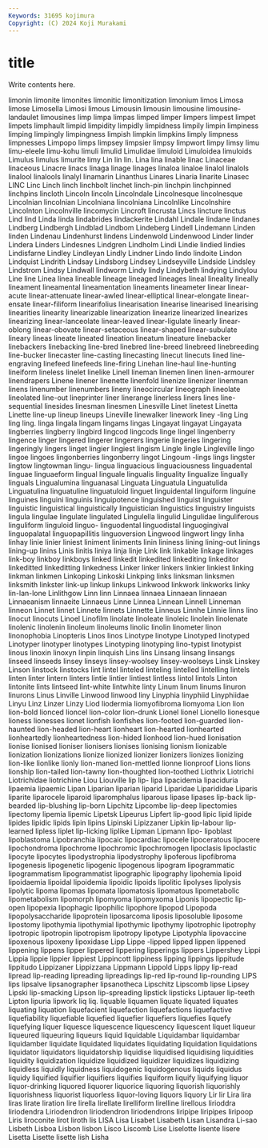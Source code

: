 ```yaml
---
Keywords: 31695 kojimura
Copyright: (C) 2024 Koji Murakami
---
```


# title

Write contents here.



 limonin limonite limonites limonitic
limonitization limonium limos Limosa limose Limosella Limosi limous Limousin limousin
limousine limousine-landaulet limousines limp limpa limpas limped limper limpers limpest
limpet limpets limphault limpid limpidity limpidly limpidness limpily limpin limpiness
limping limpingly limpingness limpish limpkin limpkins limply limpness limpnesses Limpopo
limps limpsey limpsier limpsy limpwort limpy limsy limu limu-eleele limu-kohu
limuli limulid Limulidae limuloid Limuloidea limuloids Limulus limulus limurite limy
Lin lin lin. Lina lina linable linac Linaceae linaceous Linacre
linacs linaga linage linages linaloa linaloe linalol linalols linalool linalools
linalyl linamarin Linanthus Linares Linaria linarite Linasec LINC Linc Linch
linch linchbolt linchet linch-pin linchpin linchpinned linchpins lincloth Lincoln lincoln
Lincolndale Lincolnesque lincolnesque Lincolnian lincolnian Lincolniana lincolniana Lincolnlike Lincolnshire Lincolnton
Lincolnville lincomycin Lincroft lincrusta Lincs lincture linctus Lind lind Linda
linda lindabrides lindackerite Lindahl Lindale lindane lindanes Lindberg Lindbergh Lindblad
Lindbom Lindeberg Lindell Lindemann Linden linden Lindenau Lindenhurst lindens Lindenwold
Lindenwood Linder linder Lindera Linders Lindesnes Lindgren Lindholm Lindi Lindie
lindied lindies Lindisfarne Lindley Lindleyan Lindly Lindner Lindo lindo lindoite
Lindon Lindquist Lindrith Lindsay Lindsborg Lindsey Lindseyville Lindside Lindsley Lindstrom
Lindsy Lindwall lindworm Lindy lindy Lindybeth lindying Lindylou Line line
Linea linea lineable lineage lineaged lineages lineal lineality lineally lineament
lineamental lineamentation lineaments lineameter linear linear-acute linear-attenuate linear-awled linear-elliptical linear-elongate
linear-ensate linear-filiform linearifolius linearisation linearise linearised linearising linearities linearity linearizable
linearization linearize linearized linearizes linearizing linear-lanceolate linear-leaved linear-ligulate linearly linear-oblong
linear-obovate linear-setaceous linear-shaped linear-subulate lineary lineas lineate lineated lineation lineatum
lineature linebacker linebackers linebacking line-bred linebred line-breed linebreed linebreeding line-bucker
linecaster line-casting linecasting linecut linecuts lined line-engraving linefeed linefeeds line-firing
Linehan line-haul line-hunting lineiform lineless linelet linelike Linell lineman linemen
linen linen-armourer linendrapers Linene linener linenette linenfold linenize linenizer linenman
linens linenumber linenumbers lineny lineocircular lineograph lineolate lineolated line-out lineprinter
liner linerange linerless liners lines line-sequential linesides linesman linesmen Linesville
Linet linetest Linetta Linette line-up lineup lineups Lineville linewalker linework
liney -ling Ling ling ling. linga lingala lingam lingams lingas
Lingayat lingayat Lingayata lingberries lingberry lingbird lingcod lingcods linge lingel
lingenberry lingence linger lingered lingerer lingerers lingerie lingeries lingering lingeringly
lingers linget lingier lingiest lingism Lingle lingle Lingleville lingo lingoe
lingoes lingonberries lingonberry lingot Lingoum -lings lings lingster lingtow lingtowman
lingu- lingua linguacious linguaciousness linguadental linguae linguaeform lingual linguale lingualis
linguality lingualize lingually linguals Lingualumina linguanasal Linguata Linguatula Linguatulida Linguatulina
linguatuline linguatuloid linguet linguidental linguiform linguine linguines linguini linguinis linguipotence
linguished linguist linguister linguistic linguistical linguistically linguistician linguistics linguistry linguists
lingula lingulae lingulate lingulated Lingulella lingulid Lingulidae linguliferous linguliform linguloid
linguo- linguodental linguodistal linguogingival linguopalatal linguopapillitis linguoversion Lingwood lingwort lingy
linha linhay linie linier liniest liniment liniments linin lininess lining
lining-out linings lining-up linins Linis linitis liniya linja linje Link
link linkable linkage linkages link-boy linkboy linkboys linked linkedit linkedited
linkediting linkeditor linkeditted linkeditting linkedness Linker linker linkers linkier linkiest
linking linkman linkmen Linkoping Linkoski Linkping links linksman linksmen linksmith
linkster link-up linkup linkups Linkwood linkwork linkworks linky lin-lan-lone Linlithgow
Linn linn Linnaea linnaea Linnaean linnaean Linnaeanism linnaeite Linnaeus Linne
Linnea Linnean Linnell Linneman linneon Linnet linnet Linnete linnets Linnette
Linneus Linnhe Linnie linns lino linocut linocuts Linoel Linofilm linolate
linoleate linoleic linolein linolenate linolenic linolenin linoleum linoleums linolic linolin
linometer linon linonophobia Linopteris Linos linos Linotype linotype Linotyped linotyped
Linotyper linotyper linotypes Linotyping linotyping lino-typist linotypist linous linoxin linoxyn
linpin linquish Lins lins Linsang linsang linsangs linseed linseeds linsey
linseys linsey-woolsey linsey-woolseys Linsk Linskey Linson linstock linstocks lint lintel
linteled linteling lintelled lintelling lintels linten linter lintern linters lintie
lintier lintiest lintless lintol lintols Linton lintonite lints lintseed lint-white
lintwhite linty Linum linum linums linuron linurons Linus Linville Linwood
linwood liny Linyphia linyphiid Linyphiidae Linyu Linz Linzer Linzy Liod
liodermia liomyofibroma liomyoma Lion lion lion-bold lionced lioncel lion-color lion-drunk
Lionel lionel Lionello lionesque lioness lionesses lionet lionfish lionfishes lion-footed
lion-guarded lion-haunted lion-headed lion-heart lionheart lion-hearted lionhearted lionheartedly lionheartedness lion-hided
lionhood lion-hued lionisation lionise lionised lioniser lionisers lionises lionising lionism
lionizable lionization lionizations lionize lionized lionizer lionizers lionizes lionizing lion-like
lionlike lionly lion-maned lion-mettled lionne lionproof Lions lions lionship lion-tailed
lion-tawny lion-thoughted lion-toothed Liothrix Liotrichi Liotrichidae liotrichine Liou Liouville lip
lip- lipa lipacidemia lipaciduria lipaemia lipaemic Lipan Liparian liparian liparid
Liparidae Liparididae Liparis liparite liparocele liparoid liparomphalus liparous lipase lipases
lip-back lip-bearded lip-blushing lip-born Lipchitz Lipcombe lip-deep lipectomies lipectomy lipemia
lipemic Lipetsk Lipeurus Lipfert lip-good lipic lipid lipide lipides lipidic
lipids lipin lipins Lipinski Lipizzaner Lipkin lip-labour lip-learned lipless liplet
lip-licking liplike Lipman Lipmann lipo- lipoblast lipoblastoma Lipobranchia lipocaic lipocardiac
lipocele lipoceratous lipocere lipochondroma lipochrome lipochromic lipochromogen lipoclasis lipoclastic lipocyte
lipocytes lipodystrophia lipodystrophy lipoferous lipofibroma lipogenesis lipogenetic lipogenic lipogenous lipogram
lipogrammatic lipogrammatism lipogrammatist lipographic lipography lipohemia lipoid lipoidaemia lipoidal lipoidemia
lipoidic lipoids lipolitic lipolyses lipolysis lipolytic lipoma lipomas lipomata lipomatosis
lipomatous lipometabolic lipometabolism lipomorph lipomyoma lipomyxoma Liponis lipopectic lip-open lipopexia
lipophagic lipophilic lipophore lipopod Lipopoda lipopolysaccharide lipoprotein liposarcoma liposis liposoluble
liposome lipostomy lipothymia lipothymial lipothymic lipothymy lipotrophic lipotrophy lipotropic lipotropin
lipotropism lipotropy lipotype Lipotyphla lipovaccine lipoxenous lipoxeny lipoxidase Lipp Lippe
-lipped lipped lippen lippened lippening lippens lipper lippered lippering lipperings
lippers Lippershey Lippi Lippia lippie lippier lippiest Lippincott lippiness lipping
lippings lippitude lippitudo Lippizaner Lippizzana Lippmann Lippold Lipps lippy lip-read
lipread lip-reading lipreading lipreadings lip-red lip-round lip-rounding LIPS lips lipsalve
lipsanographer lipsanotheca Lipschitz Lipscomb lipse Lipsey Lipski lip-smacking Lipson lip-spreading
lipstick lipsticks Liptauer lip-teeth Lipton lipuria lipwork liq liq. liquable
liquamen liquate liquated liquates liquating liquation liquefacient liquefaction liquefactions liquefactive
liquefiability liquefiable liquefied liquefier liquefiers liquefies liquefy liquefying liquer liquesce
liquescence liquescency liquescent liquet liqueur liqueured liqueuring liqueurs liquid liquidable
Liquidambar liquidambar liquidamber liquidate liquidated liquidates liquidating liquidation liquidations liquidator
liquidators liquidatorship liquidise liquidised liquidising liquidities liquidity liquidization liquidize liquidized
liquidizer liquidizes liquidizing liquidless liquidly liquidness liquidogenic liquidogenous liquids liquidus
liquidy liquified liquifier liquifiers liquifies liquiform liquify liquifying liquor liquor-drinking
liquored liquorer liquorice liquoring liquorish liquorishly liquorishness liquorist liquorless liquor-loving
liquors liquory Lir lir Lira lira liras lirate liration lire
lirella lirellate lirelliform lirelline lirellous lirioddra liriodendra Liriodendron liriodendron liriodendrons
liripipe liripipes liripoop Liris liroconite lirot liroth lis LISA Lisa
Lisabet Lisabeth Lisan Lisandra Li-sao Lisbeth Lisboa Lisbon lisbon Lisco
Liscomb Lise Liselotte lisente lisere Lisetta Lisette lisette lish Lisha
